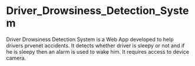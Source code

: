 # Driver_Drowsiness_Detection_System
Driver Drowsiness Detection System is a Web App developed to help drivers prvenet accidents. It detects whether driver is sleepy or not and if he is sleepy then an alarm is used to wake him. It requires access to device camera.
